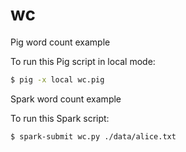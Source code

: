# wc
Pig word count example

To run this Pig script in local mode:

```bash
$ pig -x local wc.pig
```
Spark word count example

To run this Spark script:

```bash
$ spark-submit wc.py ./data/alice.txt
```
